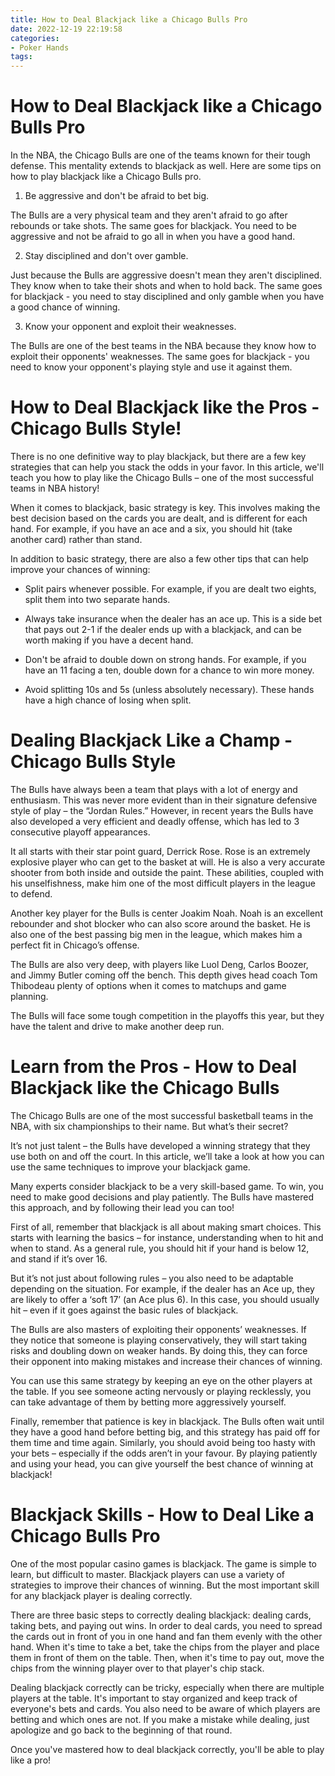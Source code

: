 ```yaml
---
title: How to Deal Blackjack like a Chicago Bulls Pro
date: 2022-12-19 22:19:58
categories:
- Poker Hands
tags:
---
```



#  How to Deal Blackjack like a Chicago Bulls Pro

In the NBA, the Chicago Bulls are one of the teams known for their tough defense. This mentality extends to blackjack as well. Here are some tips on how to play blackjack like a Chicago Bulls pro.

1. Be aggressive and don't be afraid to bet big.

The Bulls are a very physical team and they aren't afraid to go after rebounds or take shots. The same goes for blackjack. You need to be aggressive and not be afraid to go all in when you have a good hand.

2. Stay disciplined and don't over gamble.

Just because the Bulls are aggressive doesn't mean they aren't disciplined. They know when to take their shots and when to hold back. The same goes for blackjack - you need to stay disciplined and only gamble when you have a good chance of winning.

3. Know your opponent and exploit their weaknesses.

The Bulls are one of the best teams in the NBA because they know how to exploit their opponents' weaknesses. The same goes for blackjack - you need to know your opponent's playing style and use it against them.

#  How to Deal Blackjack like the Pros - Chicago Bulls Style!

There is no one definitive way to play blackjack, but there are a few key strategies that can help you stack the odds in your favor. In this article, we'll teach you how to play like the Chicago Bulls – one of the most successful teams in NBA history!

When it comes to blackjack, basic strategy is key. This involves making the best decision based on the cards you are dealt, and is different for each hand. For example, if you have an ace and a six, you should hit (take another card) rather than stand.

In addition to basic strategy, there are also a few other tips that can help improve your chances of winning:

- Split pairs whenever possible. For example, if you are dealt two eights, split them into two separate hands.

- Always take insurance when the dealer has an ace up. This is a side bet that pays out 2-1 if the dealer ends up with a blackjack, and can be worth making if you have a decent hand.

- Don't be afraid to double down on strong hands. For example, if you have an 11 facing a ten, double down for a chance to win more money.

- Avoid splitting 10s and 5s (unless absolutely necessary). These hands have a high chance of losing when split.

#  Dealing Blackjack Like a Champ - Chicago Bulls Style

The Bulls have always been a team that plays with a lot of energy and enthusiasm. This was never more evident than in their signature defensive style of play – the “Jordan Rules.” However, in recent years the Bulls have also developed a very efficient and deadly offense, which has led to 3 consecutive playoff appearances.

It all starts with their star point guard, Derrick Rose. Rose is an extremely explosive player who can get to the basket at will. He is also a very accurate shooter from both inside and outside the paint. These abilities, coupled with his unselfishness, make him one of the most difficult players in the league to defend.

Another key player for the Bulls is center Joakim Noah. Noah is an excellent rebounder and shot blocker who can also score around the basket. He is also one of the best passing big men in the league, which makes him a perfect fit in Chicago’s offense.

The Bulls are also very deep, with players like Luol Deng, Carlos Boozer, and Jimmy Butler coming off the bench. This depth gives head coach Tom Thibodeau plenty of options when it comes to matchups and game planning.

The Bulls will face some tough competition in the playoffs this year, but they have the talent and drive to make another deep run.

#  Learn from the Pros - How to Deal Blackjack like the Chicago Bulls

The Chicago Bulls are one of the most successful basketball teams in the NBA, with six championships to their name. But what’s their secret?

It’s not just talent – the Bulls have developed a winning strategy that they use both on and off the court. In this article, we’ll take a look at how you can use the same techniques to improve your blackjack game.

Many experts consider blackjack to be a very skill-based game. To win, you need to make good decisions and play patiently. The Bulls have mastered this approach, and by following their lead you can too!

First of all, remember that blackjack is all about making smart choices. This starts with learning the basics – for instance, understanding when to hit and when to stand. As a general rule, you should hit if your hand is below 12, and stand if it’s over 16.

But it’s not just about following rules – you also need to be adaptable depending on the situation. For example, if the dealer has an Ace up, they are likely to offer a ‘soft 17’ (an Ace plus 6). In this case, you should usually hit – even if it goes against the basic rules of blackjack.

The Bulls are also masters of exploiting their opponents’ weaknesses. If they notice that someone is playing conservatively, they will start taking risks and doubling down on weaker hands. By doing this, they can force their opponent into making mistakes and increase their chances of winning.

You can use this same strategy by keeping an eye on the other players at the table. If you see someone acting nervously or playing recklessly, you can take advantage of them by betting more aggressively yourself.

Finally, remember that patience is key in blackjack. The Bulls often wait until they have a good hand before betting big, and this strategy has paid off for them time and time again. Similarly, you should avoid being too hasty with your bets – especially if the odds aren’t in your favour. By playing patiently and using your head, you can give yourself the best chance of winning at blackjack!

#  Blackjack Skills - How to Deal Like a Chicago Bulls Pro

One of the most popular casino games is blackjack. The game is simple to learn, but difficult to master. Blackjack players can use a variety of strategies to improve their chances of winning. But the most important skill for any blackjack player is dealing correctly.

There are three basic steps to correctly dealing blackjack: dealing cards, taking bets, and paying out wins. In order to deal cards, you need to spread the cards out in front of you in one hand and fan them evenly with the other hand. When it's time to take a bet, take the chips from the player and place them in front of them on the table. Then, when it's time to pay out, move the chips from the winning player over to that player's chip stack.

Dealing blackjack correctly can be tricky, especially when there are multiple players at the table. It's important to stay organized and keep track of everyone's bets and cards. You also need to be aware of which players are betting and which ones are not. If you make a mistake while dealing, just apologize and go back to the beginning of that round.

Once you've mastered how to deal blackjack correctly, you'll be able to play like a pro!